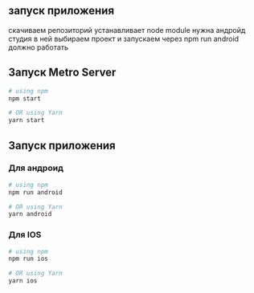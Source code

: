 ## запуск приложения
скачиваем репозиторий устанавливает node module
нужна андройд студия в ней выбираем проект
и запускаем через npm run android
должно работать

## Запуск Metro Server

```bash
# using npm
npm start

# OR using Yarn
yarn start
```

## Запуск приложения

### Для андроид

```bash
# using npm
npm run android

# OR using Yarn
yarn android
```

### Для IOS

```bash
# using npm
npm run ios

# OR using Yarn
yarn ios
```

